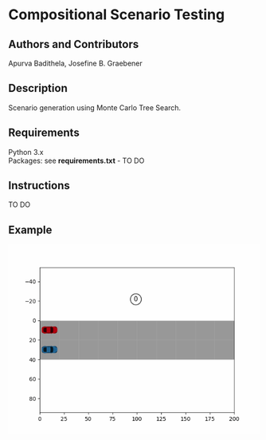 # Compositional Scenario Testing
## Authors and Contributors
Apurva Badithela, Josefine B. Graebener <br />

## Description
Scenario generation using Monte Carlo Tree Search.

## Requirements
Python 3.x<br />
Packages: see **requirements.txt** - TO DO <br />

## Instructions
TO DO <br />

## Example
![](animations/png_to_gif_10merge.gif)
